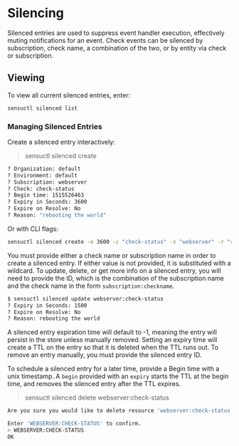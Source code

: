 # Silencing

Silenced entries are used to suppress event handler execution, effectively muting
notifications for an event. Check events can be silenced by subscription, check
name, a combination of the two, or by entity via check or subscription. 

## Viewing

To view all current silenced entries, enter:

```sh
sensuctl silenced list
```

### Managing Silenced Entries

Create a silenced entry interactively:

> sensuctl silenced create
```sh
? Organization: default
? Environment: default
? Subscription: webserver
? Check: check-status
? Begin time: 1515526463
? Expiry in Seconds: 3600
? Expire on Resolve: No
? Reason: "rebooting the world"
```

Or with CLI flags:
```sh
sensuctl silenced create -e 3600 -c "check-status" -s "webserver" -r "rebooting the world"
```

You must provide either a check name or subscription name in order to create a 
silenced entry. If either value is not provided, it is substituted with a wildcard. 
To update, delete, or get more info on a silenced entry, you will need to provide 
the ID, which is the combination of the subscription name and the check name in 
the form `subscription:checkname`.

```sh
$ sensuctl silenced update webserver:check-status
? Expiry in Seconds: 1500
? Expire on Resolve: No
? Reason: rebooting the world
```

A silenced entry expiration time will default to -1, meaning the entry will persist 
in the store unless manually removed. Setting an expiry time will create a TTL
on the entry so that it is deleted when the TTL runs out. To remove an entry
manually, you must provide the silenced entry ID.

To schedule a silenced entry for a later time, provide a Begin time with a unix
timestamp. A `begin` provided with an `expiry` starts the TTL at the begin time,
and removes the silenced entry after the TTL expires.

> sensuctl silenced delete webserver:check-status
```sh
Are you sure you would like to delete resource 'webserver:check-status'?

Enter 'WEBSERVER:CHECK-STATUS' to confirm.
> WEBSERVER:CHECK-STATUS
OK
```
